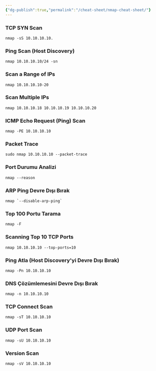 ```yaml
---
{"dg-publish":true,"permalink":"/cheat-sheet/nmap-cheat-sheet/"}
---
```


### TCP SYN Scan

```
nmap -sS 10.10.10.10.
```


### Ping Scan (Host Discovery)

```
nmap 10.10.10.10/24 -sn
```


### Scan a Range of IPs

```
nmap 10.10.10.10-20
```


### Scan Multiple IPs

```
nmap 10.10.10.18 10.10.10.19 10.10.10.20
```

### ICMP Echo Request (Ping) Scan

```
nmap -PE 10.10.10.10
```

### Packet Trace

```
sudo nmap 10.10.10.10 --packet-trace
```

### Port Durumu Analizi

```
nmap --reason
```

### ARP Ping Devre Dışı Bırak

```
nmap `--disable-arp-ping`
```

### Top 100 Portu Tarama

```
nmap -F
```

### Scanning Top 10 TCP Ports

```
nmap 10.10.10.10 --top-ports=10 
```


### Ping Atla (Host Discovery'yi Devre Dışı Bırak)

```
nmap -Pn 10.10.10.10
```


### DNS Çözümlemesini Devre Dışı Bırak

```
nmap -n 10.10.10.10
```


### TCP Connect Scan

```
nmap -sT 10.10.10.10
```

### UDP Port Scan

```
nmap -sU 10.10.10.10
```

### Version Scan 

```
nmap -sV 10.10.10.10
```

